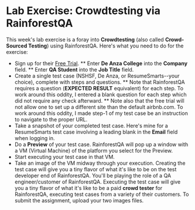 # Lab Exercise: Crowdtesting via RainforestQA

This week's lab exercise is a foray into **Crowdtesting** (also called **Crowd-Sourced Testing**) using RainforestQA. Here's what you need to do for the exercise:

* Sign up for their [Free Trial](http://info.rainforestqa.com/trial).
** Enter **De Anza College** into the **Company** field.
** Enter **QA Student** into the **Job Title** field.
* Create a single test case (NSHSF, De Anza, or ResumeSmarts--your choice), complete with steps and questions. 
** Note that RainforestQA requires a question (**EXPECTED RESULT** equivalent) for each step. To work around this oddity, I entered a blank question for each step which did not require any check afterward.
** Note also that the free trial will not allow one to set up a different site than the default airbnb.com. To work around this oddity, I made step-1 of my test case be an instruction to navigate to the proper URL.
* Take a snapshot of your completed test case. Here's mine for a ResumeSmarts test case involving a leading blank in the **Email** field when logging in.
* Do a **Preview** of your test case. RainforestQA will pop up a window with a VM (Virtual Machine) of the platform you select for the Preview.
* Start executing your test case in that VM.
* Take an image of the VM midway through your execution.
Creating the test case will give you a tiny flavor of what it's like to be on the test developer end of RainforestQA. You'll be playing the role of a QA engineer/customer of RainforestQA.
Executing the test case will give you a tiny flavor of what it's like to be a paid **crowd tester** for RainforestQA, executing test cases from a variety of their customers.
To submit the assignment, upload your two images files.